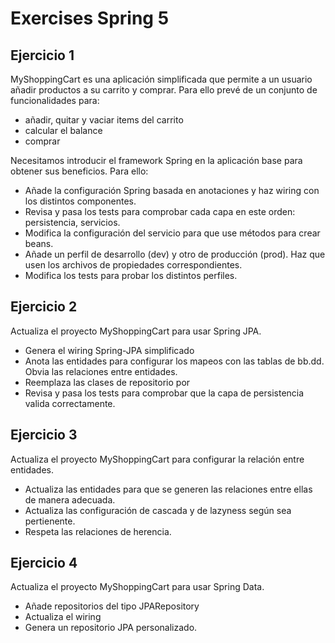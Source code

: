 # Exercises Spring 5

## Ejercicio 1
MyShoppingCart es una aplicación simplificada que permite a un usuario añadir productos a su carrito y comprar.
Para ello prevé de un conjunto de funcionalidades para:
+ añadir, quitar y vaciar items del carrito
+ calcular el balance
+ comprar

Necesitamos introducir el framework Spring en la aplicación base para obtener sus beneficios. Para ello:
- Añade la configuración Spring basada en anotaciones y haz wiring con los distintos componentes.
- Revisa y pasa los tests para comprobar cada capa en este orden: persistencia, servicios.
- Modifica la configuración del servicio para que use métodos para crear beans.
- Añade un perfil de desarrollo (dev) y otro de producción (prod). Haz que usen los archivos de propiedades correspondientes.
- Modifica los tests para probar los distintos perfiles.


## Ejercicio 2
Actualiza el proyecto MyShoppingCart para usar Spring JPA.
- Genera el wiring Spring-JPA simplificado
- Anota las entidades para configurar los mapeos con las tablas de bb.dd. Obvia las relaciones entre entidades.
- Reemplaza las clases de repositorio por
- Revisa y pasa los tests para comprobar que la capa de persistencia valida correctamente.

## Ejercicio 3
Actualiza el proyecto MyShoppingCart para configurar la relación entre entidades.
- Actualiza las entidades para que se generen las relaciones entre ellas de manera adecuada.
- Actualiza las configuración de cascada y de lazyness según sea pertienente.
- Respeta las relaciones de herencia.

## Ejercicio 4
Actualiza el proyecto MyShoppingCart para usar Spring Data.
- Añade repositorios del tipo JPARepository
- Actualiza el wiring
- Genera un repositorio JPA personalizado.